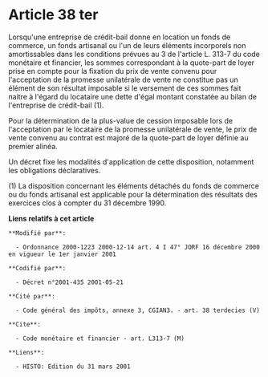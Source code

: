 # Article 38 ter

Lorsqu'une entreprise de crédit-bail donne en location un fonds de commerce, un fonds artisanal ou l'un de leurs éléments
incorporels non amortissables dans les conditions prévues au 3 de l'article L. 313-7 du code monétaire et financier, les
sommes correspondant à la quote-part de loyer prise en compte pour la fixation du prix de vente convenu pour l'acceptation de
la promesse unilatérale de vente ne constitue pas un élément de son résultat imposable si le versement de ces sommes fait
naitre à l'égard du locataire une dette d'égal montant constatée au bilan de l'entreprise de crédit-bail (1).

Pour la détermination de la plus-value de cession imposable lors de l'acceptation par le locataire de la promesse unilatérale
de vente, le prix de vente convenu au contrat est majoré de la quote-part de loyer définie au premier alinéa. 

Un décret fixe les modalités d'application de cette disposition, notamment les obligations déclaratives.

(1) La disposition concernant les éléments détachés du fonds de commerce ou du fonds artisanal est applicable pour la
détermination des résultats des exercices clos à compter du 31 décembre 1990.

**Liens relatifs à cet article**

	**Modifié par**:

	  - Ordonnance 2000-1223 2000-12-14 art. 4 I 47° JORF 16 décembre 2000 en vigueur le 1er janvier 2001

	**Codifié par**:

	  - Décret n°2001-435 2001-05-21

	**Cité par**:

	  - Code général des impôts, annexe 3, CGIAN3. - art. 38 terdecies (V)

	**Cite**:

	  - Code monétaire et financier - art. L313-7 (M)

	**Liens**:

	  - HISTO: Edition du 31 mars 2001
